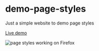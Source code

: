 # demo-page-styles
Just a simple website to demo page styles

[Live demo](https://soapdog.github.io/demo-page-styles/)

![page styles working on Firefox](page-styles.gif)